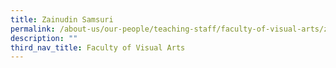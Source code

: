 ```yaml
---
title: Zainudin Samsuri
permalink: /about-us/our-people/teaching-staff/faculty-of-visual-arts/zainudin-samsuri/
description: ""
third_nav_title: Faculty of Visual Arts
---
```

